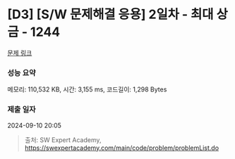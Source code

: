 # [D3] [S/W 문제해결 응용] 2일차 - 최대 상금 - 1244 

[문제 링크](https://swexpertacademy.com/main/code/problem/problemDetail.do?contestProbId=AV15Khn6AN0CFAYD) 

### 성능 요약

메모리: 110,532 KB, 시간: 3,155 ms, 코드길이: 1,298 Bytes

### 제출 일자

2024-09-10 20:05



> 출처: SW Expert Academy, https://swexpertacademy.com/main/code/problem/problemList.do